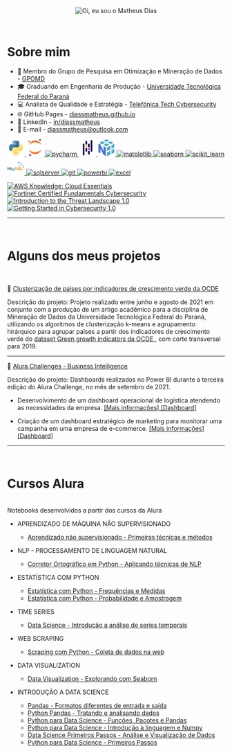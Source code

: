 <p align="center">
  <img src="https://github.com/diassmatheus/diassmatheus/raw/main/assets/header-github2.gif" alt="Oi, eu sou o Matheus Dias">
</p>

<!--
How to make the bio gif ?
Thanks to [matyo91](https://github.com/matyo91)
I made my with https://codesandbox.io/s/github-profile-2ijk7
Then i recorded my screen to gif on Mac with Quicktime  and save result to [assets/github.mov](assets/github.mov)
This [GIF converter](https://ezgif.com/video-to-gif) help me to create a dedicated command that convert MOV to GIF.
Then i save result to [assets/github.gif](assets/github.gif)
-->

<Br>
<h1>Sobre mim</h1>

- 🔎 Membro do Grupo de Pesquisa em Otimização e Mineração de Dados - <a href= "http://dgp.cnpq.br/dgp/espelhogrupo/7109659684038039"> GPOMD </a> 
- 🎓 Graduando em Engenharia de Produção - <a href= "http://portal.utfpr.edu.br/"> Universidade Tecnológica Federal do Paraná </a>
- 💻 Analista de Qualidade e Estratégia -  <a href="https://tech.telefonica.com/">Telefónica Tech Cybersecurity</a>
- 🌐 GitHub Pages - <a href= "https://diassmatheus.github.io/"> diassmatheus.github.io </a> 
- 💼 LinkedIn - <a href= "https://www.linkedin.com/in/diassmatheus/"> in/diassmatheus </a>
- 📧 E-mail - diassmatheus@outlook.com
 
 <p align="left"> <a href="https://www.python.org" target="_blank" rel="noreferrer"> <img src="https://raw.githubusercontent.com/devicons/devicon/master/icons/python/python-original.svg" alt="python" width="40" height="40"/> <a href="https://jupyter.org/" target="_blank" rel="noreferrer"> <img src="https://raw.githubusercontent.com/devicons/devicon/master/icons/jupyter/jupyter-original.svg" alt="jupyter" width="40" height="40"/> </a> <a href="https://www.jetbrains.com/pt-br/pycharm/" target="_blank" rel="noreferrer"> <img src="https://upload.wikimedia.org/wikipedia/commons/thumb/1/1d/PyCharm_Icon.svg/1200px-PyCharm_Icon.svg.png" alt="pycharm" width="40" height="40"/> </a> <a href="https://pandas.pydata.org/" target="_blank" rel="noreferrer"> <img src="https://raw.githubusercontent.com/devicons/devicon/2ae2a900d2f041da66e950e4d48052658d850630/icons/pandas/pandas-original.svg" alt="pandas" width="40" height="40"/> <a href="https://numpy.org/" target="_blank" rel="noreferrer"> <img src="https://raw.githubusercontent.com/devicons/devicon/master/icons/numpy/numpy-original.svg" alt="numpy" width="40" height="40"/> </a> <a href="https://matplotlib.org/" target="_blank" rel="noreferrer"> <img src="https://upload.wikimedia.org/wikipedia/commons/8/84/Matplotlib_icon.svg" alt="matplotlib" width="40" height="40"/> </a> <a href="https://seaborn.pydata.org/" target="_blank" rel="noreferrer"> <img src="https://seaborn.pydata.org/_images/logo-mark-lightbg.svg" alt="seaborn" width="40" height="40"/> </a> <a href="https://scikit-learn.org/" target="_blank" rel="noreferrer"> <img src="https://upload.wikimedia.org/wikipedia/commons/0/05/Scikit_learn_logo_small.svg" alt="scikit_learn" width="40" height="40"/> </a> <a href="https://www.mysql.com/" target="_blank" rel="noreferrer"> <img src="https://raw.githubusercontent.com/devicons/devicon/master/icons/mysql/mysql-original-wordmark.svg" alt="mysql" width="40" height="40"/> </a> <a href="https://www.microsoft.com/pt-br/sql-server/sql-server-2022" target="_blank" rel="noreferrer"> <img src="https://img.icons8.com/color/480/microsoft-sql-server.png" alt="sqlserver" width="40" height="40"/> </a> <a href="https://git-scm.com/" target="_blank" rel="noreferrer"> <img src="https://git-scm.com/images/logos/downloads/Git-Icon-1788C.png" alt="git" width="40" height="40"/> </a> <a href="https://powerbi.microsoft.com/pt-br/" target="_blank" rel="noreferrer"> <img src="https://upload.wikimedia.org/wikipedia/commons/thumb/c/cf/New_Power_BI_Logo.svg/630px-New_Power_BI_Logo.svg.png" alt="powerbi" width="40" height="40"/> </a> <a href="https://www.microsoft.com/pt-br/microsoft-365/excel" target="_blank" rel="noreferrer"> <img src="https://upload.wikimedia.org/wikipedia/commons/thumb/3/34/Microsoft_Office_Excel_%282019%E2%80%93present%29.svg/768px-Microsoft_Office_Excel_%282019%E2%80%93present%29.svg.png?20190925171014" alt="excel" width="40" height="40"/> </a> </p>

<a href="https://www.credly.com/badges/d0626004-4f98-4b4c-979e-145cb5085b61/public_url" target="_blank" rel="noreferrer"> <img src="https://images.credly.com/size/680x680/images/ec621e2a-c8f0-4459-806c-ae11829d372a/image.png" alt="AWS Knowledge: Cloud Essentials" width="80" height="80"/> </a> <a href="https://www.credly.com/badges/8bbd1eb5-82f3-4bb5-992a-98612ba7e15f/public_url" target="_blank" rel="noreferrer"> <img src="https://images.credly.com/size/220x220/images/22a0ece5-ff05-4594-8320-25e55e9ae203/image.png" alt="Fortinet Certified Fundamentals Cybersecurity" width="80" height="80"/> </a> <a href="https://www.credly.com/badges/3a6e1e31-ae68-4053-9ca0-2df7177c75f7/public_url" target="_blank" rel="noreferrer"> <img src="https://images.credly.com/size/220x220/images/8395e492-f8aa-4617-a258-6c844f628fa2/image.png" alt="Introduction to the Threat Landscape 1.0" width="80" height="80"/> </a> <a href="https://www.credly.com/badges/9d55e759-dda8-4b4e-b29e-2fd9e94a3c45/public_url" target="_blank" rel="noreferrer"> <img src="https://images.credly.com/size/220x220/images/a026e7f2-08af-4b73-8cc1-5aec7959faf8/image.png" alt="Getting Started in Cybersecurity 1.0" width="80" height="80"/> </a>
 
<hr>
<Br>
<h1>Alguns dos meus projetos</h1>
<Br>

 🌿 <a href="https://github.com/diassmatheus/ClusterizacaoDadosOCDE">Clusterização de países por indicadores de crescimento verde da OCDE </a>
  
Descrição do projeto: Projeto realizado entre junho e agosto de 2021 em conjunto com a produção de um artigo acadêmico para a disciplina de Mineração de Dados da Universidade Tecnológica Federal do Paraná, utilizando os algoritmos de clusterização k-means e agrupamento hirárquico para agrupar países a partir dos indicadores de crescimento verde do <a href= "https://www.oecd-ilibrary.org/environment/data/oecd-environment-statistics/green-growth-indicators_data-00665-en"> dataset Green growth indicators da OCDE </a>, com corte transversal para 2019.
  
 ***
 
 🤿 <a href="https://github.com/diassmatheus/AluraChallengeBI"> Alura Challenges - Business Intelligence </a>
  
Descrição do projeto: Dashboards realizados no Power BI durante a terceira edição do Alura Challenge, no mês de setembro de 2021.

 
 - Desenvolvimento de um dashboard operacional de logística atendendo as necessidades da empresa. 
 <a href= "https://github.com/diassmatheus/AluraChallengeBI/tree/main/DashboardOperacionalDeLogistica"> [Mais informações] </a> 
 <a href="https://app.powerbi.com/view?r=eyJrIjoiOTIwMDQzMGQtNDUwMC00Njc0LWI5M2MtZjU4YTU4MjEzYjA4IiwidCI6ImQ0NDEzYjc1LWUxZWYtNGViYi1hZGIzLWFlZThmZTBlZDJlNSJ9&pageName=ReportSectionefcfe0e64d15920c0688"> [Dashboard] </a>

 
 - Criação de um dashboard estratégico de marketing para monitorar uma campanha em uma empresa de e-commerce.
 <a href= "https://github.com/diassmatheus/AluraChallengeBI/tree/main/DashboardEstrategicoDeMarketing"> [Mais informações] </a> 
 <a href="https://app.powerbi.com/view?r=eyJrIjoiNjQzOTM1MjAtMDI4ZS00NjEzLWFkOWEtMmIwMTkyMmU5NmU4IiwidCI6ImQ0NDEzYjc1LWUxZWYtNGViYi1hZGIzLWFlZThmZTBlZDJlNSJ9"> [Dashboard] </a>

  
 ***
<Br>
<h1>Cursos Alura</h1>
<Br>
Notebooks desenvolvidos a partir dos cursos da Alura

* APRENDIZADO DE MÁQUINA NÃO SUPERVISIONADO
   - <a href="https://github.com/diassmatheus/AprendizadoNaoSupervisionadoTecnicasMetodos">Aprendizado não supervisionado - Primeiras técnicas e métodos</a> 

* NLP - PROCESSAMENTO DE LINGUAGEM NATURAL
   - <a href="https://github.com/diassmatheus/NLPCorretorOrtografico">Corretor Ortográfico em Python - Aplicando técnicas de NLP</a>

* ESTATÍSTICA COM PYTHON
   - <a href="https://github.com/diassmatheus/EstatisticaDistribuicoesMedidas">Estatística com Python - Frequências e Medidas</a> 
   - <a href="https://github.com/diassmatheus/EstatisticaProbabilidadeAmostragem">Estatística com Python - Probabilidade e Amostragem</a>
   
 * TIME SERIES
   - <a href="https://github.com/diassmatheus/IntroducaoSeriesTemporais">Data Science - Introdução a análise de series temporais</a> 
  
 * WEB SCRAPING
   - <a href="https://github.com/diassmatheus/WebScrapingPython">Scraping com Python - Coleta de dados na web</a>  
 
 * DATA VISUALIZATION
   - <a href="https://github.com/diassmatheus/ExplorandoSeaborn">Data Visualization - Explorando com Seaborn</a>
  
 * INTRODUÇÃO A DATA SCIENCE
   - <a href="https://github.com/diassmatheus/PandasEntradasSaidas">Pandas - Formatos diferentes de entrada e saída</a> 
   - <a href="https://github.com/diassmatheus/PythonPandas">Python Pandas - Tratando e analisando dados</a> 
   - <a href="https://github.com/diassmatheus/FuncoesPacotesePandas">Python para Data Science - Funções, Pacotes e Pandas</a>
   - <a href="https://github.com/diassmatheus/LinguagemeNumpy">Python para Data Science - Introdução à linguagem e Numpy</a>
   - <a href="https://github.com/diassmatheus/IntroducaoaDataScience">Data Science Primeiros Passos - Análise e Visualização de Dados</a>
   - <a href="https://github.com/diassmatheus/PrimeirosPassos">Python para Data Science - Primeiros Passos</a>

